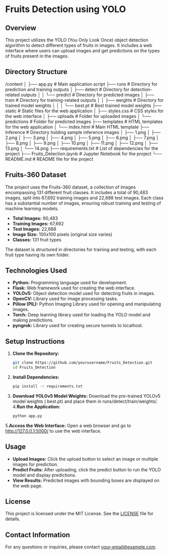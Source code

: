 # Fruits Detection using YOLO

## Overview
This project utilizes the YOLO (You Only Look Once) object detection algorithm to detect different types of fruits in images. It includes a web interface where users can upload images and get predictions on the types of fruits present in the images.

## Directory Structure
/content │ ├── app.py # Main application script ├── runs # Directory for prediction and training outputs │ ├── detect # Directory for detection-related outputs │ │ └── predict # Directory for predicted images │ ├── train # Directory for training-related outputs │ │ ├── weights # Directory for trained model weights │ │ │ └── best.pt # Best trained model weights ├── static # Static files for the web application │ ├── styles.css # CSS styles for the web interface │ ├── uploads # Folder for uploaded images │ └── predictions # Folder for predicted images ├── templates # HTML templates for the web application │ └── index.html # Main HTML template ├── Inference # Directory holding sample inference images │ ├── 1.png │ ├── 2.png │ ├── 3.png │ ├── 4.png │ ├── 5.png │ ├── 6.png │ ├── 7.png │ ├── 8.png │ ├── 9.png │ ├── 10.png │ ├── 11.png │ ├── 12.png │ ├── 13.png │ └── 14.png ├── requirements.txt # List of dependencies for the project ├── Fruits_Detection.ipynb # Jupyter Notebook for the project └── README.md # README file for the project

## Fruits-360 Dataset

The project uses the Fruits-360 dataset, a collection of images encompassing 131 different fruit classes. It includes a total of 90,483 images, split into 67,692 training images and 22,688 test images. Each class has a substantial number of images, ensuring robust training and testing of machine learning models.

- **Total Images:** 90,483
- **Training Images:** 67,692
- **Test Images:** 22,688
- **Image Size:** 100x100 pixels (original size varies)
- **Classes:** 131 fruit types

The dataset is structured in directories for training and testing, with each fruit type having its own folder.

## Technologies Used

- **Python:** Programming language used for development.
- **Flask:** Web framework used for creating the web interface.
- **YOLOv5:** Object detection model used for detecting fruits in images.
- **OpenCV:** Library used for image processing tasks.
- **Pillow (PIL):** Python Imaging Library used for opening and manipulating images.
- **Torch:** Deep learning library used for loading the YOLO model and making predictions.
- **pyngrok:** Library used for creating secure tunnels to localhost.

## Setup Instructions

1. **Clone the Repository:**
   ```bash
   git clone https://github.com/yourusername/Fruits_Detection.git
   cd Fruits_Detection
2. **Install Dependencies:**
   ```bash
   pip install -r requirements.txt
3. **Download YOLOv5 Model Weights:**
   Download the pre-trained YOLOv5 model weights ( best.pt) and place them in runs/detect/train/weights/.
4.**Run the Application:**
   ```bash
   python app.py
5.**Access the Web Interface:**
  Open a web browser and go to http://127.0.0.1:5000/ to use the web interface.
## Usage

- **Upload Images:** Click the upload button to select an image or multiple images for prediction.
- **Predict Fruits:** After uploading, click the predict button to run the YOLO model and display predictions.
- **View Results:** Predicted images with bounding boxes are displayed on the web page.

## License

This project is licensed under the MIT License. See the [LICENSE](LICENSE) file for details.

## Contact Information

For any questions or inquiries, please contact [your-email@example.com](mailto:your-email@example.com).






